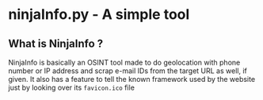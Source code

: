 # ninjaInfo.py - A simple tool

## What is NinjaInfo ?
NinjaInfo is basically an OSINT tool made to do geolocation with phone number or IP address and scrap e-mail IDs from the target URL as well, if given.
It also has a feature to tell the known framework used by the website just by looking over its `favicon.ico` file

